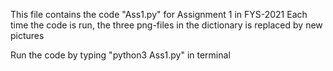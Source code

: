 This file contains the code "Ass1.py" for Assignment 1 in FYS-2021
Each time the code is run, the three png-files in the dictionary is replaced by new pictures

Run the code by typing "python3 Ass1.py" in terminal